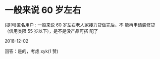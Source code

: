 # 一般来说 60 岁左右

(提问)匿名用户 : 一般来说 60 岁左右老人家接力贷做完后，不 能再申请装修贷（信用类限 55 岁以下），是不是没产品可搭 配了

2018-12-02

回答：是的，考虑 xyk(1 赞)